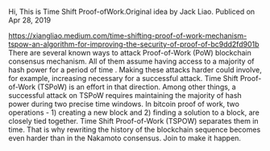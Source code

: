 Hi, 
This is Time Shift Proof-ofWork.Original idea by Jack Liao. Publiced on Apr 28, 2019

https://xiangliao.medium.com/time-shifting-proof-of-work-mechanism-tspow-an-algorithm-for-improving-the-security-of-proof-of-bc9dd2fd901b
There are several known ways to attack Proof-of-Work (PoW) blockchain consensus mechanism. All of them
assume having access to a majority of hash power for a period of time . Making these attacks harder could
involve, for example, increasing necessary for a successful attack. Time Shift Proof-of-Work (TSPoW) is an
effort in that direction. Among other things, a successful attack on TSPoW requires maintaining the majority of
hash power during two precise time windows.
In bitcoin proof of work, two operations - 1) creating a new block and 2) finding a solution to a block, are closely
tied together. Time Shift Proof-of-Work (TSPOW) separates them in time. That is why rewriting the history of
the blockchain sequence becomes even harder than in the Nakamoto consensus.
Join to make it happen.
